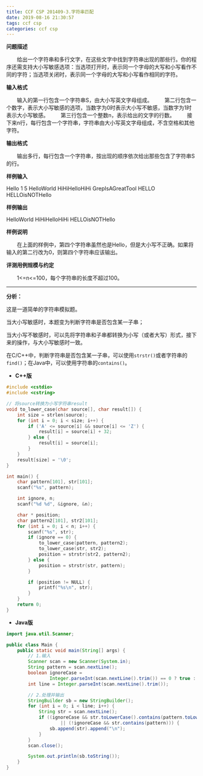 ```yaml
---
title: CCF CSP 201409-3.字符串匹配
date: 2019-08-16 21:30:57
tags: ccf csp
categories: ccf csp
---
```


**问题描述**

　　给出一个字符串和多行文字，在这些文字中找到字符串出现的那些行。你的程序还需支持大小写敏感选项：当选项打开时，表示同一个字母的大写和小写看作不同的字符；当选项关闭时，表示同一个字母的大写和小写看作相同的字符。

<!--more-->

**输入格式**

　　输入的第一行包含一个字符串S，由大小写英文字母组成。
　　第二行包含一个数字，表示大小写敏感的选项，当数字为0时表示大小写不敏感，当数字为1时表示大小写敏感。
　　第三行包含一个整数n，表示给出的文字的行数。
　　接下来n行，每行包含一个字符串，字符串由大小写英文字母组成，不含空格和其他字符。

**输出格式**

　　输出多行，每行包含一个字符串，按出现的顺序依次给出那些包含了字符串S的行。

**样例输入**

Hello
1
5
HelloWorld
HiHiHelloHiHi
GrepIsAGreatTool
HELLO
HELLOisNOTHello

**样例输出**

HelloWorld
HiHiHelloHiHi
HELLOisNOTHello

**样例说明**

　　在上面的样例中，第四个字符串虽然也是Hello，但是大小写不正确。如果将输入的第二行改为0，则第四个字符串应该输出。

**评测用例规模与约定**

　　1<=n<=100，每个字符串的长度不超过100。

<hr>

**分析：**

这是一道简单的字符串模拟题。

当大小写敏感时，本题变为判断字符串是否包含某一子串；

当大小写不敏感时，可以先将字符串和子串都转换为小写（或者大写）形式，接下来的操作，与大小写敏感时一致。

在C/C++中，判断字符串是否包含某一子串，可以使用`strstr()`或者字符串的`find()`；在Java中，可以使用字符串的`contains()`。

* <strong id="cpp">C++版</strong>

```c++
#include <cstdio>
#include <cstring>

// 将source转换为小写字符串result
void to_lower_case(char source[], char result[]) {
	int size = strlen(source);
	for (int i = 0; i < size; i++) {
		if ('A' <= source[i] && source[i] <= 'Z') {
			result[i] = source[i] + 32;
		} else {
			result[i] = source[i];
		}
	}
	result[size] = '\0';
}

int main() {
	char pattern[101], str[101];
	scanf("%s", pattern);

	int ignore, n;
	scanf("%d %d", &ignore, &n);

	char * position;
	char pattern2[101], str2[101];
	for (int i = 0; i < n; i++) {
		scanf("%s", str);
		if (ignore == 0) {
			to_lower_case(pattern, pattern2);
			to_lower_case(str, str2);
			position = strstr(str2, pattern2);
		} else {
			position = strstr(str, pattern);
		}

		if (position != NULL) {
			printf("%s\n", str);
		}
	}
	return 0;
}
```

* <strong id="java">Java版</strong>

```java
import java.util.Scanner;

public class Main {
	public static void main(String[] args) {
		// 1.输入
		Scanner scan = new Scanner(System.in);
		String pattern = scan.nextLine();
		boolean ignoreCase = 
				Integer.parseInt(scan.nextLine().trim()) == 0 ? true : false;
		int line = Integer.parseInt(scan.nextLine().trim());

		// 2.处理并输出
		StringBuilder sb = new StringBuilder();
		for (int i = 0; i < line; i++) {
			String str = scan.nextLine();
			if ((ignoreCase && str.toLowerCase().contains(pattern.toLowerCase()))
					|| (!ignoreCase && str.contains(pattern))) {
				sb.append(str).append("\n");
			}
		}
		scan.close();

		System.out.println(sb.toString());
	}
}
```

